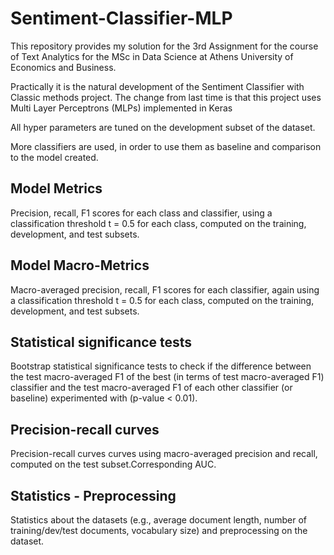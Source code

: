 # Sentiment-Classifier-MLP
This repository provides my solution for the 3rd Assignment for the course of Text Analytics for the MSc in Data Science at Athens University of Economics and Business.

Practically it is the natural development of the Sentiment Classifier with Classic methods project.
The change from last time is that this project uses Multi Layer Perceptrons (MLPs) implemented in Keras

All hyper parameters are tuned on the development subset of the dataset.

More classifiers are used, in order to use them as baseline and comparison to the model created.

## Model Metrics

Precision, recall, F1 scores for each class and classifier, using a classification threshold t = 0.5 for each class, computed on the training, development, and test
subsets.

## Model Macro-Metrics

Macro-averaged precision, recall, F1 scores for each classifier, again using a classification threshold t = 0.5 for each class, computed on the training, development,
and test subsets.

## Statistical significance tests

Bootstrap statistical significance tests to check if the difference between the test macro-averaged F1 of the best (in terms of test macro-averaged F1) classifier and the
test macro-averaged F1 of each other classifier (or baseline) experimented with (p-value < 0.01).

## Precision-recall curves

Precision-recall curves curves using macro-averaged precision and recall, computed on the test subset.Corresponding AUC.

## Statistics - Preprocessing

Statistics about the datasets (e.g., average document length, number of training/dev/test documents, vocabulary size) and preprocessing on the dataset.
